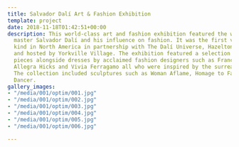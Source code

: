 ```yaml
---
title: Salvador Dalí Art & Fashion Exhibition
template: project
date: 2018-11-18T01:42:51+00:00
description: This world-class art and fashion exhibition featured the work of surrealist
  master Salvador Dalí and his influence on fashion. It was the first viewing of its
  kind in North America in partnership with The Dalí Universe, Hazelton Fine Art Galleries
  and hosted by Yorkville Village. The exhibition featured a selection of unique art
  pieces alongside dresses by acclaimed fashion designers such as Franco Moschino,
  Allegra Hicks and Vivia Ferragamo all who were inspired by the surrealist icon.
  The collection included sculptures such as Woman Aflame, Homage to Fashion and Dalinian
  Dancer.
gallery_images:
- "/media/001/optim/001.jpg"
- "/media/001/optim/002.jpg"
- "/media/001/optim/003.jpg"
- "/media/001/optim/004.jpg"
- "/media/001/optim/005.jpg"
- "/media/001/optim/006.jpg"

---
```

